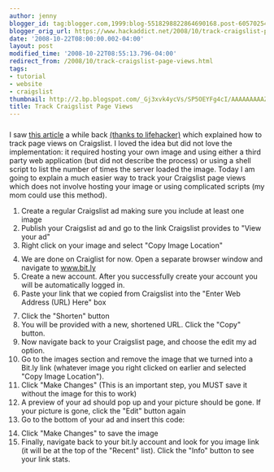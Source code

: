 ```yaml
---
author: jenny
blogger_id: tag:blogger.com,1999:blog-5518298822864690168.post-6057025414693724022
blogger_orig_url: https://www.hackaddict.net/2008/10/track-craigslist-page-views.html
date: '2008-10-22T08:00:00.002-04:00'
layout: post
modified_time: '2008-10-22T08:55:13.796-04:00'
redirect_from: /2008/10/track-craigslist-page-views.html
tags:
- tutorial
- website
- craigslist
thumbnail: http://2.bp.blogspot.com/_Gj3xvk4ycVs/SP5OEYFg4cI/AAAAAAAAAZU/e_vpnNAtk5A/s72-c/bitly.png
title: Track Craigslist Page Views
---
```


<a onblur="try {parent.deselectBloggerImageGracefully();} catch(e) {}" href="http://2.bp.blogspot.com/_Gj3xvk4ycVs/SP5OEYFg4cI/AAAAAAAAAZU/e_vpnNAtk5A/s1600-h/bitly.png"><img style="margin: 0px auto 10px; display: block; text-align: center; cursor: pointer;" src="http://2.bp.blogspot.com/_Gj3xvk4ycVs/SP5OEYFg4cI/AAAAAAAAAZU/e_vpnNAtk5A/s400/bitly.png" alt="" id="BLOGGER_PHOTO_ID_5259727251907338690" border="0" /></a>I saw <a href="http://benperove.com/howto/track-page-views-on-craigslist/">this article</a> a while back <a href="http://lifehacker.com/software/how-to/track-page-views-on-craigslist-288618.php">(thanks to lifehacker)</a> which explained how to track page views on Craigslist.  I loved the idea but did not love the implementation: it required hosting your own image and using either a third party web application (but did not describe the process) or using a shell script to list the number of times the server loaded the image.  Today I am going to explain a much easier way to track your Craigslist page views which does not involve hosting your image or using complicated scripts (my mom could use this method).<ol><li>Create a regular Craigslist ad making sure you include at least one image</li><li>Publish your Craigslist ad and go to the link Craigslist provides to "View your ad"<br /></li><li>Right click on your image and select "Copy Image Location"<a onblur="try {parent.deselectBloggerImageGracefully();} catch(e) {}" href="http://3.bp.blogspot.com/_Gj3xvk4ycVs/SP5FdD8qwII/AAAAAAAAAZE/tQaFzu9iOao/s1600-h/copy.png"><img style="margin: 0px auto 10px; display: block; text-align: center; cursor: pointer;" src="http://3.bp.blogspot.com/_Gj3xvk4ycVs/SP5FdD8qwII/AAAAAAAAAZE/tQaFzu9iOao/s400/copy.png" alt="" id="BLOGGER_PHOTO_ID_5259717780393607298" border="0" /></a></li><li>We are done on Craiglist for now.  Open a separate browser window and navigate to www.bit.ly</li><li>Create a new account.  After you successfully create your account you will be automatically logged in.</li><li>Paste your link that we copied from Craigslist into the "Enter Web Address (URL) Here" box<a onblur="try {parent.deselectBloggerImageGracefully();} catch(e) {}" href="http://4.bp.blogspot.com/_Gj3xvk4ycVs/SP4-6rjNZaI/AAAAAAAAAY0/osC4aZgmwWQ/s1600-h/shorten.png"><img style="margin: 0px auto 10px; display: block; text-align: center; cursor: pointer;" src="http://4.bp.blogspot.com/_Gj3xvk4ycVs/SP4-6rjNZaI/AAAAAAAAAY0/osC4aZgmwWQ/s400/shorten.png" alt="" id="BLOGGER_PHOTO_ID_5259710592659056034" border="0" /></a></li><li>Click the "Shorten" button</li><li>You will be provided with a new, shortened URL.  Click the "Copy" button.</li><li>Now navigate back to your Craigslist page, and choose the edit my ad option.</li><li>Go to the images section and remove the image that we turned into a Bit.ly link (whatever image you right clicked on earlier and selected "Copy Image Location").</li><li>Click "Make Changes" (This is an important step, you MUST save it without the image for this to work)</li><li>A preview of your ad should pop up and your picture should be gone.  If your picture is gone, click the "Edit" button again<br /></li><li>Go to the bottom of your ad and insert this code:<a onblur="try {parent.deselectBloggerImageGracefully();} catch(e) {}" href="http://3.bp.blogspot.com/_Gj3xvk4ycVs/SP5GYkboHuI/AAAAAAAAAZM/EptjK5tMQ7M/s1600-h/link_1.png"><img style="margin: 0px auto 10px; display: block; text-align: center; cursor: pointer;" src="http://3.bp.blogspot.com/_Gj3xvk4ycVs/SP5GYkboHuI/AAAAAAAAAZM/EptjK5tMQ7M/s400/link_1.png" alt="" id="BLOGGER_PHOTO_ID_5259718802725674722" border="0" /></a></li><li>Click "Make Changes" to save the image<br /></li><li>Finally, navigate back to your bit.ly account and look for you image link (it will be at the top of the "Recent" list).  Click the "Info" button to see your link stats.<a onblur="try {parent.deselectBloggerImageGracefully();} catch(e) {}" href="http://3.bp.blogspot.com/_Gj3xvk4ycVs/SP5A7y_noJI/AAAAAAAAAY8/pFo4ReMS7u8/s1600-h/info.png"><img style="margin: 0px auto 10px; display: block; text-align: center; cursor: pointer;" src="http://3.bp.blogspot.com/_Gj3xvk4ycVs/SP5A7y_noJI/AAAAAAAAAY8/pFo4ReMS7u8/s400/info.png" alt="" id="BLOGGER_PHOTO_ID_5259712810860388498" border="0" /></a></li></ol>